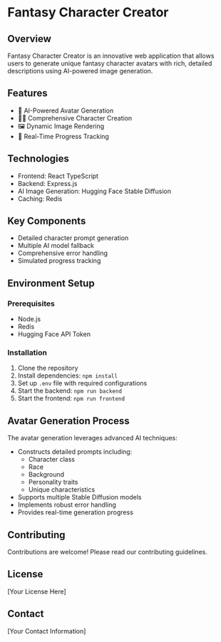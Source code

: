 # Fantasy Character Creator

## Overview
Fantasy Character Creator is an innovative web application that allows users to generate unique fantasy character avatars with rich, detailed descriptions using AI-powered image generation.

## Features
- 🎨 AI-Powered Avatar Generation
- 🧙‍♀️ Comprehensive Character Creation
- 🖼️ Dynamic Image Rendering
- 🔄 Real-Time Progress Tracking

## Technologies
- Frontend: React TypeScript
- Backend: Express.js
- AI Image Generation: Hugging Face Stable Diffusion
- Caching: Redis

## Key Components
- Detailed character prompt generation
- Multiple AI model fallback
- Comprehensive error handling
- Simulated progress tracking

## Environment Setup

### Prerequisites
- Node.js
- Redis
- Hugging Face API Token

### Installation
1. Clone the repository
2. Install dependencies: `npm install`
3. Set up `.env` file with required configurations
4. Start the backend: `npm run backend`
5. Start the frontend: `npm run frontend`

## Avatar Generation Process
The avatar generation leverages advanced AI techniques:
- Constructs detailed prompts including:
  - Character class
  - Race
  - Background
  - Personality traits
  - Unique characteristics
- Supports multiple Stable Diffusion models
- Implements robust error handling
- Provides real-time generation progress

## Contributing
Contributions are welcome! Please read our contributing guidelines.

## License
[Your License Here]

## Contact
[Your Contact Information]
